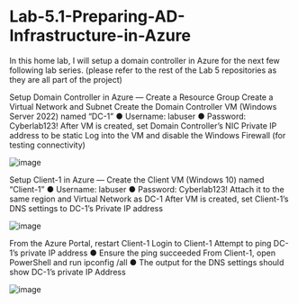 # Lab-5.1-Preparing-AD-Infrastructure-in-Azure
In this home lab, I will setup a domain controller in Azure for the next few following lab series. (please refer to the rest of the Lab 5 repositories as they are all part of the project)


Setup Domain Controller in Azure
—
Create a Resource Group
Create a Virtual Network and Subnet
Create the Domain Controller VM (Windows Server 2022) named “DC-1”
●	Username: labuser
●	Password: Cyberlab123!
After VM is created, set Domain Controller’s NIC Private IP address to be static
Log into the VM and disable the Windows Firewall (for testing connectivity)

 ![image](https://github.com/user-attachments/assets/92697741-60f8-439d-9c74-1cc8fd16f916)


Setup Client-1 in Azure
—
Create the Client VM (Windows 10) named “Client-1”
●	Username: labuser
●	Password: Cyberlab123!
Attach it to the same region and Virtual Network as DC-1
After VM is created, set Client-1’s DNS settings to DC-1’s Private IP address
 
![image](https://github.com/user-attachments/assets/830525e9-dfdd-4f3a-9793-740b4698779b)

From the Azure Portal, restart Client-1
Login to Client-1
Attempt to ping DC-1’s private IP address
●	Ensure the ping succeeded
From Client-1, open PowerShell and run ipconfig /all
●	The output for the DNS settings should show DC-1’s private IP Address

 ![image](https://github.com/user-attachments/assets/492b953e-6841-4d60-a19d-b5cbeab62683)


